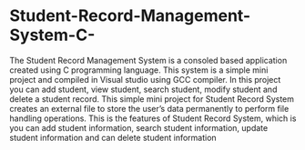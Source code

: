 # Student-Record-Management-System-C-

The Student Record Management System is a consoled based application created using C programming language. This system is a simple mini project and compiled in Visual studio using GCC compiler. In this project you can add student, view student, search student, modify student and delete a student record.
This simple mini project for Student Record System creates an external file to store the user’s data permanently to perform file handling operations. This is the features of Student Record System, which is you can add student information, search student information, update student information and can delete student information
